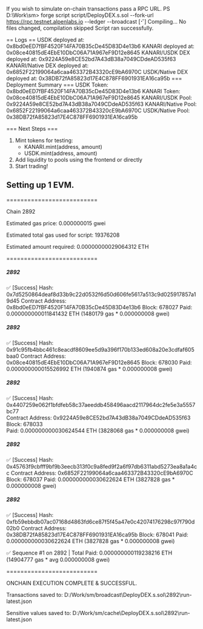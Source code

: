 If you wish to simulate on-chain transactions pass a RPC URL.
PS D:\Work\sm> forge script script/DeployDEX.s.sol --fork-url https://rpc.testnet.alpenlabs.io --ledger --broadcast
[⠊] Compiling...
No files changed, compilation skipped
Script ran successfully.

== Logs ==
  USDK deployed at: 0x8bd0eED7fBF4520F14FA70B35cDe45D83D4e13b6
  KANARI deployed at: 0x08ce40815dE4EbE10DbC06A71A967eF9D12e8645
  KANARI/USDK DEX deployed at: 0x9224A59e8CE52bd7A43dB38a7049CDdeAD535f63
  KANARI/Native DEX deployed at: 0x6852F22199064a6caa463372B43320cE9bA6970C
  USDK/Native DEX deployed at: 0x38DB72fA85823d17E4C878FF6901931EA16ca95b
  === Deployment Summary ===
  USDK Token: 0x8bd0eED7fBF4520F14FA70B35cDe45D83D4e13b6
  KANARI Token: 0x08ce40815dE4EbE10DbC06A71A967eF9D12e8645
  KANARI/USDK Pool: 0x9224A59e8CE52bd7A43dB38a7049CDdeAD535f63
  KANARI/Native Pool: 0x6852F22199064a6caa463372B43320cE9bA6970C
  USDK/Native Pool: 0x38DB72fA85823d17E4C878FF6901931EA16ca95b

  === Next Steps ===
  1. Mint tokens for testing:
     - KANARI.mint(address, amount)
     - USDK.mint(address, amount)
  2. Add liquidity to pools using the frontend or directly
  3. Start trading!

## Setting up 1 EVM.

==========================

Chain 2892

Estimated gas price: 0.000000015 gwei

Estimated total gas used for script: 19376208

Estimated amount required: 0.00000000029064312 ETH

==========================

##### 2892
✅  [Success] Hash: 0x7d5250864deaf8d33b9c22d0532f6d50d606fe5617a513c9d025917857a19d45
Contract Address: 0x8bd0eED7fBF4520F14FA70B35cDe45D83D4e13b6
Block: 678027
Paid: 0.000000000011841432 ETH (1480179 gas * 0.000000008 gwei)


##### 2892
✅  [Success] Hash: 0x91c95fb4bbc461c8eacdf8609ee5d9a396f170b133ed608a20e3cdfaf605baa0
Contract Address: 0x08ce40815dE4EbE10DbC06A71A967eF9D12e8645
Block: 678030
Paid: 0.000000000015526992 ETH (1940874 gas * 0.000000008 gwei)

                                                                                                                       
##### 2892                                                                                                             
✅  [Success] Hash: 0x4407259e062f1bfdfeb58c37aeeddb458496aacd2117964dc2fe5e3a5557bc77                                 
Contract Address: 0x9224A59e8CE52bd7A43dB38a7049CDdeAD535f63                                                           
Block: 678033                                                                                                          
Paid: 0.000000000030624544 ETH (3828068 gas * 0.000000008 gwei)


##### 2892
✅  [Success] Hash: 0x45763f9cbfff9bf9b3eecb313f0c9a8fed9f2a6f97db6311abd5273ea8a1a4cc
Contract Address: 0x6852F22199064a6caa463372B43320cE9bA6970C
Block: 678037
Paid: 0.000000000030622624 ETH (3827828 gas * 0.000000008 gwei)


##### 2892
✅  [Success] Hash: 0xfb59ebbdb07ac07168d4863fd6ce87f5f45a47e0c42074176298c97f790d02b0
Contract Address: 0x38DB72fA85823d17E4C878FF6901931EA16ca95b
Block: 678041
Paid: 0.000000000030622624 ETH (3827828 gas * 0.000000008 gwei)

✅ Sequence #1 on 2892 | Total Paid: 0.000000000119238216 ETH (14904777 gas * avg 0.000000008 gwei)                    
                                                                                                                       
                                                                                                                       
==========================

ONCHAIN EXECUTION COMPLETE & SUCCESSFUL.

Transactions saved to: D:/Work/sm/broadcast\DeployDEX.s.sol\2892\run-latest.json

Sensitive values saved to: D:/Work/sm/cache\DeployDEX.s.sol\2892\run-latest.json
